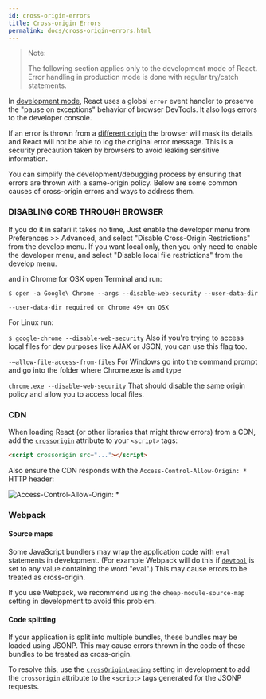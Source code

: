 ```yaml
---
id: cross-origin-errors
title: Cross-origin Errors
permalink: docs/cross-origin-errors.html
---
```


> Note:
>
> The following section applies only to the development mode of React. Error handling in production mode is done with regular try/catch statements.

In [development mode](/docs/optimizing-performance.html), React uses a global `error` event handler to preserve the "pause on exceptions" behavior of browser DevTools. It also logs errors to the developer console.

If an error is thrown from a [different origin](https://developer.mozilla.org/en-US/docs/Web/Security/Same-origin_policy) the browser will mask its details and React will not be able to log the original error message. This is a security precaution taken by browsers to avoid leaking sensitive information.

You can simplify the development/debugging process by ensuring that errors are thrown with a same-origin policy. Below are some common causes of cross-origin errors and ways to address them.

### DISABLING CORB THROUGH BROWSER

If you do it in safari it takes no time, Just enable the developer menu from Preferences >> Advanced, and select "Disable Cross-Origin Restrictions" from the develop menu. If you want local only, then you only need to enable the developer menu, and select "Disable local file restrictions" from the develop menu.

and in Chrome for OSX open Terminal and run:

`$ open -a Google\ Chrome --args --disable-web-security --user-data-dir`

`--user-data-dir required on Chrome 49+ on OSX`

For Linux run:

`$ google-chrome --disable-web-security`
Also if you're trying to access local files for dev purposes like AJAX or JSON, you can use this flag too.

`-–allow-file-access-from-files`
For Windows go into the command prompt and go into the folder where Chrome.exe is and type

`chrome.exe --disable-web-security`
That should disable the same origin policy and allow you to access local files.

### CDN

When loading React (or other libraries that might throw errors) from a CDN, add the [`crossorigin`](https://developer.mozilla.org/en-US/docs/Web/HTML/CORS_settings_attributes) attribute to your `<script>` tags:

```html
<script crossorigin src="..."></script>
```

Also ensure the CDN responds with the `Access-Control-Allow-Origin: *` HTTP header:

![Access-Control-Allow-Origin: *](../images/docs/cdn-cors-header.png)

### Webpack

#### Source maps

Some JavaScript bundlers may wrap the application code with `eval` statements in development. (For example Webpack will do this if [`devtool`](https://webpack.js.org/configuration/devtool/) is set to any value containing the word "eval".) This may cause errors to be treated as cross-origin.

If you use Webpack, we recommend using the `cheap-module-source-map` setting in development to avoid this problem.

#### Code splitting

If your application is split into multiple bundles, these bundles may be loaded using JSONP. This may cause errors thrown in the code of these bundles to be treated as cross-origin.

To resolve this, use the [`crossOriginLoading`](https://webpack.js.org/configuration/output/#output-crossoriginloading) setting in development to add the `crossorigin` attribute to the `<script>` tags generated for the JSONP requests.
